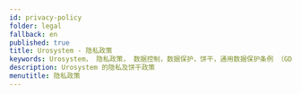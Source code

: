 ```yaml
---
id: privacy-policy
folder: legal
fallback: en
published: true
title: Urosystem - 隐私政策
keywords: Urosystem， 隐私政策， 数据控制，数据保护，饼干，通用数据保护条例 （GDPR）
description: Urosystem 的隐私及饼干政策
menutitle: 隐私政策
---
```

